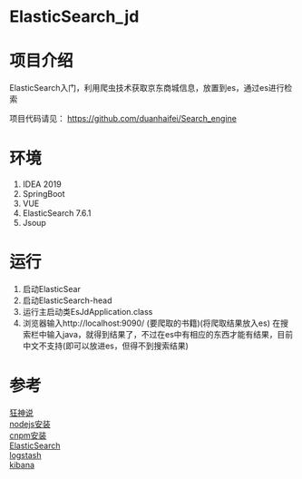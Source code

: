 # ElasticSearch_jd
# 项目介绍

ElasticSearch入门，利用爬虫技术获取京东商城信息，放置到es，通过es进行检索


项目代码请见：
https://github.com/duanhaifei/Search_engine

# 环境
1. IDEA 2019
2. SpringBoot
3. VUE
4. ElasticSearch 7.6.1
5. Jsoup

# 运行
1. 启动ElasticSear
2. 启动ElasticSearch-head
3. 运行主启动类EsJdApplication.class
4. 浏览器输入http://localhost:9090/ (要爬取的书籍)(将爬取结果放入es)
在搜索栏中输入java，就得到结果了，不过在es中有相应的东西才能有结果，目前中文不支持(即可以放进es，但得不到搜索结果)

# 参考
[狂神说](https://www.bilibili.com/video/BV17a4y1x7zq)   
[nodejs安装](https://www.runoob.com/nodejs/nodejs-install-setup.html)  
[cnpm安装](https://blog.csdn.net/wjnf012/article/details/80422313)  
[ElasticSearch](https://mirrors.huaweicloud.com/elasticsearch/?C=N&O=D)  
[logstash](https://mirrors.huaweicloud.com/logstash/?C=N&O=D)  
[kibana](https://mirrors.huaweicloud.com/kibana/?C=N&O=D)  
